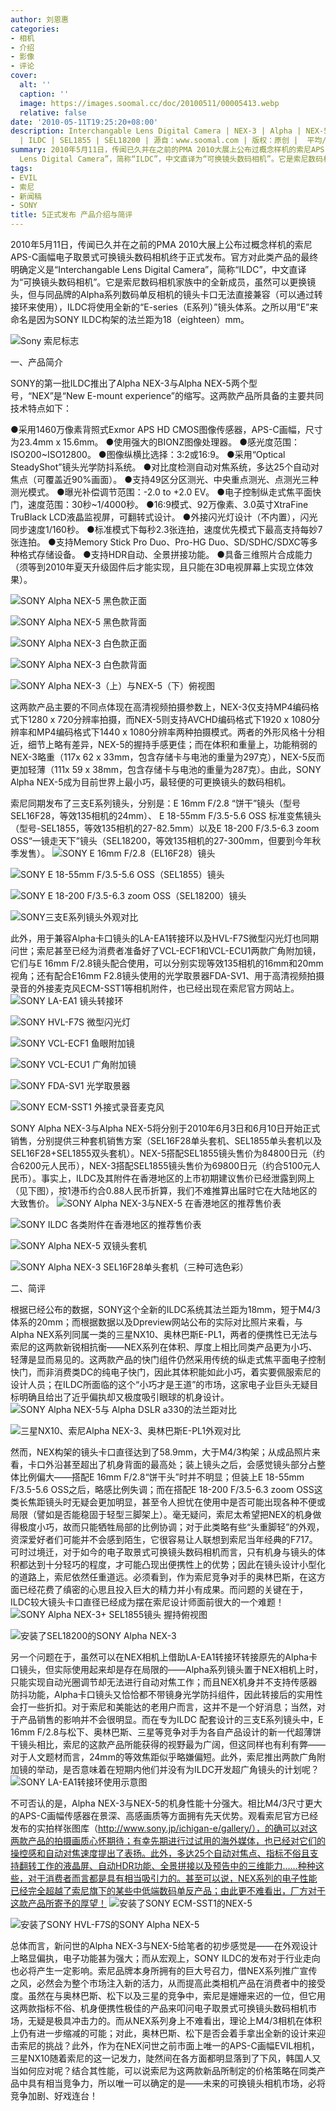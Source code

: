 ```yaml
---
author: 刘恩惠
categories:
- 相机
- 介绍
- 影像
- 评论
cover:
  alt: ''
  caption: ''
  image: https://images.soomal.cc/doc/20100511/00005413.webp
  relative: false
date: '2010-05-11T19:25:20+08:00'
description: Interchangable Lens Digital Camera | NEX-3 | Alpha | NEX-5 | SEL16F28
  | ILDC | SEL1855 | SEL18200 | 源自：www.soomal.com | 版权：原创 |  平均/总评分：09.62/202
summary: 2010年5月11日，传闻已久并在之前的PMA 2010大展上公布过概念样机的索尼APS-C画幅电子取景式可换镜头数码相机终于正式发布。官方对此类产品的最终明确定义是“Interchangable
  Lens Digital Camera”，简称“ILDC”，中文直译为“可换镜头数码相机”。它是索尼数码相机家族中的全新成员，NEX系列将使用全新的“E-series（E系列）”镜头体系……
tags:
- EVIL
- 索尼
- 新闻稿
- SONY
title: 5正式发布 产品介绍与简评
---
```


2010年5月11日，传闻已久并在之前的PMA 2010大展上公布过概念样机的索尼APS-C画幅电子取景式可换镜头数码相机终于正式发布。官方对此类产品的最终明确定义是“Interchangable Lens Digital Camera”，简称“ILDC”，中文直译为“可换镜头数码相机”。它是索尼数码相机家族中的全新成员，虽然可以更换镜头，但与同品牌的Alpha系列数码单反相机的镜头卡口无法直接兼容（可以通过转接环来使用），ILDC将使用全新的“E-series（E系列）”镜头体系。之所以用“E”来命名是因为SONY ILDC构架的法兰距为18（eighteen）mm。

![Sony 索尼标志](https://images.soomal.cc/doc/20090417/00001044.webp)



一、产品简介

SONY的第一批ILDC推出了Alpha NEX-3与Alpha NEX-5两个型号，“NEX”是“New E-mount experience”的缩写。这两款产品所具备的主要共同技术特点如下：



●采用1460万像素背照式Exmor APS HD CMOS图像传感器，APS-C画幅，尺寸为23.4mm x 15.6mm。
●使用强大的BIONZ图像处理器。
●感光度范围：ISO200~ISO12800。
●图像纵横比选择：3:2或16:9。
●采用“Optical SteadyShot”镜头光学防抖系统。
●对比度检测自动对焦系统，多达25个自动对焦点（可覆盖近90%画面）。
●支持49区分区测光、中央重点测光、点测光三种测光模式。
●曝光补偿调节范围：-2.0 to +2.0 EV。
●电子控制纵走式焦平面快门，速度范围：30秒~1/4000秒。
●16:9模式、92万像素、3.0英寸XtraFine TruBlack LCD液晶监视屏，可翻转式设计。
●外接闪光灯设计（不内置），闪光同步速度1/160秒。
●标准模式下每秒2.3张连拍，速度优先模式下最高支持每妙7张连拍。
●支持Memory Stick Pro Duo、Pro-HG Duo、SD/SDHC/SDXC等多种格式存储设备。
●支持HDR自动、全景拼接功能。
●具备三维照片合成能力（须等到2010年夏天升级固件后才能实现，且只能在3D电视屏幕上实现立体效果）。

![SONY Alpha NEX-5 黑色款正面](https://images.soomal.cc/doc/20100511/00005399.webp)




![SONY Alpha NEX-5 黑色款背面](https://images.soomal.cc/doc/20100511/00005400.webp)




![SONY Alpha NEX-3 白色款正面](https://images.soomal.cc/doc/20100511/00005401.webp)




![SONY Alpha NEX-3 白色款背面](https://images.soomal.cc/doc/20100511/00005402.webp)




![SONY Alpha NEX-3（上）与NEX-5（下）俯视图](https://images.soomal.cc/doc/20100511/00005421.webp)





这两款产品主要的不同点体现在高清视频拍摄参数上，NEX-3仅支持MP4编码格式下1280 x 720分辨率拍摄，而NEX-5则支持AVCHD编码格式下1920 x 1080分辨率和MP4编码格式下1440 x 1080分辨率两种拍摄模式。两者的外形风格十分相近，细节上略有差异，NEX-5的握持手感更佳；而在体积和重量上，功能稍弱的NEX-3略重（117x 62 x 33mm，包含存储卡与电池的重量为297克），NEX-5反而更加轻薄（111x 59 x 38mm，包含存储卡与电池的重量为287克）。由此，SONY Alpha NEX-5成为目前世界上最小巧，最轻便的可更换镜头的数码相机。

索尼同期发布了三支E系列镜头，分别是：E 16mm F/2.8 “饼干”镜头（型号SEL16F28，等效135相机的24mm）、 E 18-55mm F/3.5-5.6 OSS 标准变焦镜头（型号-SEL1855，等效135相机的27-82.5mm）以及E 18-200 F/3.5-6.3 zoom OSS“一镜走天下”镜头（SEL18200，等效135相机的27-300mm，但要到今年秋季发售）。
![SONY E 16mm F/2.8（EL16F28）镜头](https://images.soomal.cc/doc/20100511/00005403.webp)




![SONY E 18-55mm F/3.5-5.6 OSS（SEL1855）镜头](https://images.soomal.cc/doc/20100511/00005404.webp)




![SONY E 18-200 F/3.5-6.3 zoom OSS（SEL18200）镜头](https://images.soomal.cc/doc/20100511/00005405.webp)




![SONY三支E系列镜头外观对比](https://images.soomal.cc/doc/20100511/00005420.webp)





此外，用于兼容Alpha卡口镜头的LA-EA1转接环以及HVL-F7S微型闪光灯也同期问世；索尼甚至已经为消费者准备好了VCL-ECF1和VCL-ECU1两款广角附加镜，它们与E 16mm F/2.8镜头配合使用，可以分别实现等效135相机的16mm和20mm视角；还有配合E16mm F2.8镜头使用的光学取景器FDA-SV1、用于高清视频拍摄录音的外接麦克风ECM-SST1等相机附件，也已经出现在索尼官方网站上。
![SONY LA-EA1 镜头转接环](https://images.soomal.cc/doc/20100511/00005406.webp)




![SONY HVL-F7S 微型闪光灯](https://images.soomal.cc/doc/20100511/00005407.webp)




![SONY VCL-ECF1 鱼眼附加镜](https://images.soomal.cc/doc/20100511/00005408.webp)




![SONY VCL-ECU1 广角附加镜](https://images.soomal.cc/doc/20100511/00005409.webp)




![SONY FDA-SV1 光学取景器](https://images.soomal.cc/doc/20100511/00005410.webp)




![SONY ECM-SST1 外接式录音麦克风](https://images.soomal.cc/doc/20100511/00005411.webp)





SONY Alpha NEX-3与Alpha NEX-5将分别于2010年6月3日和6月10日开始正式销售，分别提供三种套机销售方案（SEL16F28单头套机、SEL1855单头套机以及SEL16F28+SEL1855双头套机）。NEX-5搭配SEL1855镜头售价为84800日元（约合6200元人民币），NEX-3搭配SEL1855镜头售价为69800日元（约合5100元人民币）。事实上，ILDC及其附件在香港地区的上市初期建议售价已经泄露到网上（见下图），按1港币约合0.88人民币折算，我们不难推算出届时它在大陆地区的大致售价。
![SONY Alpha NEX-3与NEX-5 在香港地区的推荐售价表](https://images.soomal.cc/doc/20100511/00005423.webp)




![SONY ILDC 各类附件在香港地区的推荐售价表](https://images.soomal.cc/doc/20100511/00005424.webp)




![SONY Alpha NEX-5 双镜头套机](https://images.soomal.cc/doc/20100511/00005412.webp)




![SONY Alpha NEX-3 SEL16F28单头套机（三种可选色彩）](https://images.soomal.cc/doc/20100511/00005413.webp)





二、简评

根据已经公布的数据，SONY这个全新的ILDC系统其法兰距为18mm，短于M4/3体系的20mm；而根据数据以及Dpreview网站公布的实际对比照片来看，与Alpha NEX系列同属一类的三星NX10、奥林巴斯E-PL1，两者的便携性已无法与索尼的这两款新锐相抗衡――NEX系列在体积、厚度上相比同类产品更为小巧、轻薄是显而易见的。这两款产品的快门组件仍然采用传统的纵走式焦平面电子控制快门，而非消费类DC的纯电子快门，因此其体积能如此小巧，着实要佩服索尼的设计人员；在ILDC所面临的这个“小巧才是王道”的市场，这家电子业巨头无疑目标明确且给出了近乎偏执却又极度吸引眼球的机身设计。
![SONY Alpha NEX-5与 Alpha DSLR a330的法兰距对比](https://images.soomal.cc/doc/20100511/00005414.webp)




![三星NX10、索尼Alpha NEX-3、奥林巴斯E-PL1外观对比](https://images.soomal.cc/doc/20100511/00005415.webp)





然而，NEX构架的镜头卡口直径达到了58.9mm，大于M4/3构架；从成品照片来看，卡口外沿甚至超出了机身背面的最高处；装上镜头之后，会感觉镜头部分占整体比例偏大――搭配E 16mm F/2.8“饼干头”时并不明显；但装上E 18-55mm F/3.5-5.6 OSS之后，略感比例失调；而在搭配E 18-200 F/3.5-6.3 zoom OSS这类长焦距镜头时无疑会更加明显，甚至令人担忧在使用中是否可能出现各种不便或局限（譬如是否能稳固于轻型三脚架上）。毫无疑问，索尼太希望把NEX的机身做得极度小巧，故而只能牺牲局部的比例协调；对于此类略有些“头重脚轻”的外观，资深爱好者们可能并不会感到陌生，它很容易让人联想到索尼当年经典的F717。可时过境迁，对于如今的电子取景式可换镜头数码相机而言，只有机身与镜头的体积都达到十分轻巧的程度，才可能凸现出便携性上的优势；因此在镜头设计小型化的道路上，索尼依然任重道远。必须看到，作为索尼竞争对手的奥林巴斯，在这方面已经花费了缜密的心思且投入巨大的精力并小有成果。而问题的关键在于，ILDC较大镜头卡口直径已经成为摆在索尼设计师面前很大的一个难题！
![SONY Alpha NEX-3+ SEL1855镜头 握持俯视图](https://images.soomal.cc/doc/20100511/00005416.webp)




![安装了SEL18200的SONY Alpha NEX-3](https://images.soomal.cc/doc/20100511/00005419.webp)





另一个问题在于，虽然可以在NEX相机上借助LA-EA1转接环转接原先的Alpha卡口镜头，但实际使用起来却是存在局限的――Alpha系列镜头置于NEX相机上时，只能实现自动光圈调节却无法进行自动对焦工作；而且NEX机身并不支持传感器防抖功能，Alpha卡口镜头又恰恰都不带镜身光学防抖组件，因此转接后的实用性会打一些折扣。对于索尼和美能达的老用户而言，这并不是一个好消息；当然，对于产品销售的影响并不会很明显。而在专为ILDC
配套设计的三支E系列镜头中，E 16mm F/2.8与松下、奥林巴斯、三星等竞争对手为各自产品设计的新一代超薄饼干镜头相比，索尼的这款产品所能获得的视野最为广阔，但这同样也有利有弊――对于人文题材而言，24mm的等效焦距似乎略嫌偏短。此外，索尼推出两款广角附加镜的举动，是否意味着在短期内他们并没有为ILDC开发超广角镜头的计划呢？
![SONY LA-EA1转接环使用示意图](https://images.soomal.cc/doc/20100511/00005417.webp)





不可否认的是，Alpha NEX-3与NEX-5的机身性能十分强大。相比M4/3尺寸更大的APS-C画幅传感器在景深、高感画质等方面拥有先天优势。观看索尼官方已经发布的实拍样张图库（http://www.sony.jp/ichigan-e/gallery/），的确可以对这两款产品的拍摄画质心怀期待；有幸先期进行过试用的海外媒体，也已经对它们的操控感和自动对焦速度提出了表扬。此外，多达25个自动对焦点、指标不俗且支持翻转工作的液晶屏、自动HDR功能、全景拼接以及预告中的三维能力……种种这些，对于消费者而言都是具有相当吸引力的。甚至可以说，NEX系列的电子性能已经完全超越了索尼旗下的某些中低端数码单反产品；由此更不难看出，厂方对于这款产品所寄予的厚望！
![安装了SONY ECM-SST1的NEX-5](https://images.soomal.cc/doc/20100511/00005418.webp)




![安装了SONY HVL-F7S的SONY Alpha NEX-5](https://images.soomal.cc/doc/20100511/00005422.webp)





总体而言，新问世的Alpha NEX-3与NEX-5给笔者的初步感觉是――在外观设计上略显偏执，电子功能甚为强大；而从宏观上，SONY ILDC的发布对于行业走向也必将产生一定影响。索尼品牌本身所拥有的巨大号召力，借NEX系列推广宣传之风，必然会为整个市场注入新的活力，从而提高此类相机产品在消费者中的接受度。虽然在与奥林巴斯、松下以及三星的竞争中，索尼是姗姗来迟的一位，但它用这两款指标不俗、机身便携性极佳的产品来叩问电子取景式可换镜头数码相机市场，无疑是极具冲击力的。而从NEX系列身上不难看出，理论上M4/3相机在体积上仍有进一步缩减的可能；对此，奥林巴斯、松下是否会着手拿出全新的设计来迎击索尼的挑战？此外，作为在NEX问世之前市面上唯一的APS-C画幅EVIL相机，三星NX10随着索尼的这一记发力，陡然间在各方面都明显落到了下风，韩国人又当如何应对呢？结合其性能，可以说索尼为这两款新品所制定的价格策略在同类产品中具有相当竞争力，所以唯一可以确定的是――未来的可换镜头相机市场，必将竞争加剧、好戏连台！